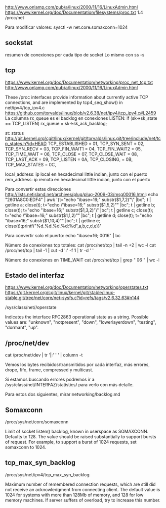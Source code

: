 http://www.onlamp.com/pub/a/linux/2000/11/16/LinuxAdmin.html
https://www.kernel.org/doc/Documentation/filesystems/proc.txt 1.4
/proc/net

Para modificar valores:
sysctl -w net.core.somaxconn=1024

## sockstat ##
resumen de conexiones por cada tipo de socket
Lo mismo con
ss -s

## tcp ##
https://www.kernel.org/doc/Documentation/networking/proc_net_tcp.txt
http://www.onlamp.com/pub/a/linux/2000/11/16/LinuxAdmin.html

These /proc interfaces provide information about currently active TCP connections, and are implemented by tcp4_seq_show() in net/ipv4/tcp_ipv4.c
https://github.com/torvalds/linux/blob/v2.6.38/net/ipv4/tcp_ipv4.c#L2459
La columna rx_queue es el backlog en conexiones LISTEN:
  if (sk->sk_state == TCP_LISTEN)
      rx_queue = sk->sk_ack_backlog;

st: status  http://git.kernel.org/cgit/linux/kernel/git/torvalds/linux.git/tree/include/net/tcp_states.h?id=HEAD
  TCP_ESTABLISHED = 01,
  TCP_SYN_SENT = 02,
  TCP_SYN_RECV = 03,
  TCP_FIN_WAIT1 = 04,
  TCP_FIN_WAIT2 = 05,
  TCP_TIME_WAIT = 06,
  TCP_CLOSE = 07,
  TCP_CLOSE_WAIT = 08,
  TCP_LAST_ACK = 09,
  TCP_LISTEN = 0A,
  TCP_CLOSING, = 0B,	
  TCP_MAX_STATES = 0C,

local_address: ip local en hexadecimal little indian, junto con el puerto
rem_address: ip remota en hexadecimal little indian, junto con el puerto

Para convertir estas direcciones http://lists.netisland.net/archives/plug/plug-2009-03/msg00016.html:
echo "2601A8C0:EDF4" | awk '{t="echo \"ibase=16;" substr($1,7,2)"\" |bc";  t | getline a; close(t); t="echo \"ibase=16;" substr($1,5,2)"\" |bc"; t  | getline b; close(t); t="echo \"ibase=16;" substr($1,3,2)"\" |bc"; t  | getline c; close(t); t="echo \"ibase=16;" substr($1,1,2)"\" |bc"; t  | getline d; close(t); t="echo \"ibase=16;" substr($1,10,4)"\" |bc"; t  | getline e; close(t);printf("%d.%d.%d.%d:%d",a,b,c,d,e)}'

Para convertir solo el puerto:
echo "ibase=16; 0016" | bc


Número de conexiones tcp totales:
cat /proc/net/tcp | tail -n +2 | wc -l
cat /proc/net/tcp | tail -1 | cut -d ':' -f 1 | tr -d ' '

Número de conexiones en TIME_WAIT
cat /proc/net/tcp | grep " 06 " | wc -l


## Estado del interfaz ##
https://www.kernel.org/doc/Documentation/networking/operstates.txt
https://git.kernel.org/cgit/linux/kernel/git/stable/linux-stable.git/tree/net/core/net-sysfs.c?id=refs/tags/v2.6.32.63#n144

/sys/class/net/<iface>/operstate

Indicates the interface RFC2863 operational state as a string.
Possible values are:
"unknown", "notpresent", "down", "lowerlayerdown", "testing", "dormant", "up".


## /proc/net/dev
cat /proc/net/dev | tr '|:' ' ' | column -t

Vemos los bytes recibidos/transmitidos por cada interfaz, más errores, drope, fifo, frame, compressed y multicast.

Si estamos buscando errores podremos ir a /sys/class/net/INTERFAZ/statistics/ para verlo con más detalle.


Para estos dos siguientes, mirar networking/backlog.md
## Somaxconn ##
/proc/sys/net/core/somaxconn

Limit of socket listen() backlog, known in userspace as SOMAXCONN. Defaults to 128. The value should be raised substantially to support bursts of request. For example, to support a burst of 1024 requests, set somaxconn to 1024.


## tcp_max_syn_backlog ##
/proc/sys/net/ipv4/tcp_max_syn_backlog

Maximum number of remembered connection requests, which are still did not receive an acknowledgment from connecting client. The default value is 1024 for systems with more than 128Mb of memory, and 128 for low memory machines. If server suffers of overload, try to increase this number.
